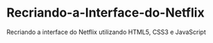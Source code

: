 # Recriando-a-Interface-do-Netflix
Recriando a interface do Netflix utilizando HTML5, CSS3 e JavaScript 
